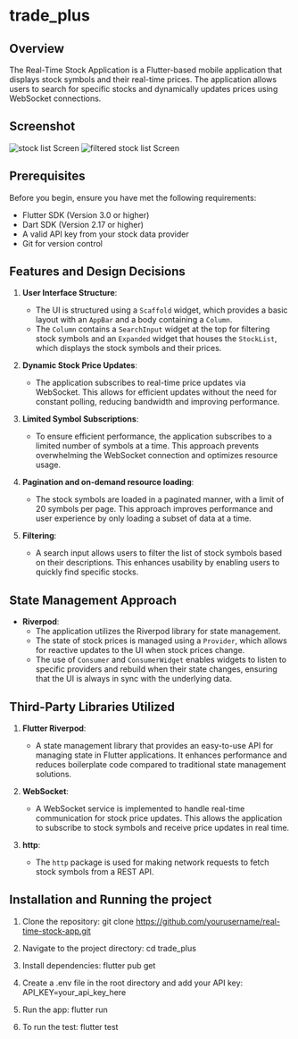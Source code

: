 # trade_plus

## Overview
The Real-Time Stock Application is a Flutter-based mobile application that displays stock symbols and their real-time prices. The application allows users to search for specific stocks and dynamically updates prices using WebSocket connections.

## Screenshot
![stock list Screen](assets/stock_list.png)
![filtered stock list Screen](assets/stock_filtered_list.png)

## Prerequisites

Before you begin, ensure you have met the following requirements:
- Flutter SDK (Version 3.0 or higher)
- Dart SDK (Version 2.17 or higher)
- A valid API key from your stock data provider
- Git for version control

## Features and Design Decisions

1. **User  Interface Structure**:
   - The UI is structured using a `Scaffold` widget, which provides a basic layout with an `AppBar` and a body containing a `Column`.
   - The `Column` contains a `SearchInput` widget at the top for filtering stock symbols and an `Expanded` widget that houses the `StockList`, which displays the stock symbols and their prices.

2. **Dynamic Stock Price Updates**:
   - The application subscribes to real-time price updates via WebSocket. This allows for efficient updates without the need for constant polling, reducing bandwidth and improving performance.

3. **Limited Symbol Subscriptions**:
   - To ensure efficient performance, the application subscribes to a limited number of symbols at a time. This approach prevents overwhelming the WebSocket connection and optimizes resource usage.

4. **Pagination and on-demand resource loading**:
   - The stock symbols are loaded in a paginated manner, with a limit of 20 symbols per page. This approach improves performance and user experience by only loading a subset of data at a time.

5. **Filtering**:
   - A search input allows users to filter the list of stock symbols based on their descriptions. This enhances usability by enabling users to quickly find specific stocks.

## State Management Approach

- **Riverpod**:
  - The application utilizes the Riverpod library for state management. 
  - The state of stock prices is managed using a `Provider`, which allows for reactive updates to the UI when stock prices change.
  - The use of `Consumer` and `ConsumerWidget` enables widgets to listen to specific providers and rebuild when their state changes, ensuring that the UI is always in sync with the underlying data.

## Third-Party Libraries Utilized

1. **Flutter Riverpod**:
   - A state management library that provides an easy-to-use API for managing state in Flutter applications. It enhances performance and reduces boilerplate code compared to traditional state management solutions.

2. **WebSocket**:
   - A WebSocket service is implemented to handle real-time communication for stock price updates. This allows the application to subscribe to stock symbols and receive price updates in real time.

3. **http**:
   - The `http` package is used for making network requests to fetch stock symbols from a REST API.


## Installation and Running the project

1. Clone the repository:
git clone https://github.com/yourusername/real-time-stock-app.git

2. Navigate to the project directory:
cd trade_plus

3. Install dependencies:
flutter pub get

4. Create a .env file in the root directory and add your API key:
API_KEY=your_api_key_here


5. Run the app:
flutter run

6. To run the test: 
flutter test 
